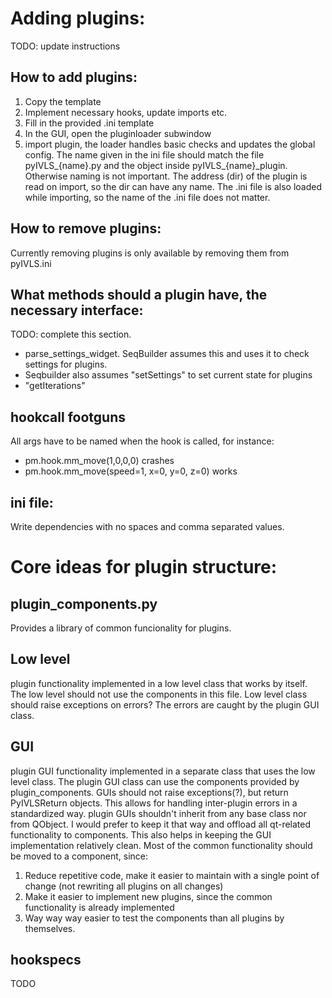 # Adding plugins:
TODO: update instructions
## How to add plugins:
1. Copy the template
2. Implement necessary hooks, update imports etc. 
3. Fill in the provided .ini template
4. In the GUI, open the pluginloader subwindow
4. import plugin, the loader handles basic checks and updates the global config.
The name given in the ini file should match the file pyIVLS_{name}.py and the object inside pyIVLS_{name}_plugin. Otherwise naming is not important.
The address (dir) of the plugin is read on import, so the dir can have any name. The .ini file is also loaded while importing, so the name of the .ini file does not matter.

## How to remove plugins:
Currently removing plugins is only available by removing them from pyIVLS.ini

## What methods should a plugin have, the necessary interface:
TODO: complete this section.
- parse_settings_widget. SeqBuilder assumes this and uses it to check settings for plugins. 
- Seqbuilder also assumes "setSettings" to set current state for plugins
- "getIterations" 
 
## hookcall footguns
All args have to be named when the hook is called,
for instance:

- pm.hook.mm_move(1,0,0,0) crashes
- pm.hook.mm_move(speed=1, x=0, y=0, z=0) works


## ini file:
Write dependencies with no spaces and comma separated values.


# Core ideas for plugin structure:
## plugin_components.py
Provides a library of common funcionality for plugins. 

## Low level
plugin functionality implemented in a low level class that works by itself. The low level should not use the components in this file. Low level class should raise exceptions on errors? The errors are caught by the plugin GUI class.

## GUI
plugin GUI functionality implemented in a separate class that uses the low level class. The plugin GUI class can use the components provided by plugin_components. GUIs should not raise exceptions(?), but return PyIVLSReturn objects. This allows for handling inter-plugin errors in a standardized way.
plugin GUIs shouldn't inherit from any base class nor from QObject. I would prefer to keep it that way and offload all qt-related functionality to components. 
This also helps in keeping the GUI implementation relatively clean.
Most of the common functionality should be moved to a component, since:
1. Reduce repetitive code, make it easier to maintain with a single point of change (not rewriting all plugins on all changes)
2. Make it easier to implement new plugins, since the common functionality is already implemented
3. Way way way easier to test the components than all plugins by themselves.

## hookspecs
TODO